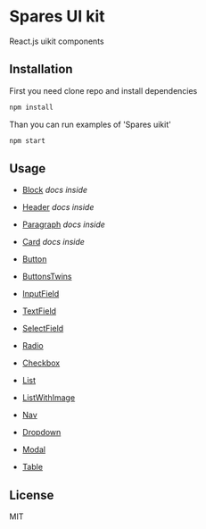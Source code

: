 # Spares UI kit

React.js uikit components

## Installation

First you need clone repo and install dependencies

```sh
npm install
```

Than you can run examples of 'Spares uikit'

```sh
npm start
```


## Usage

- [Block](https://github.com/korchemkin/spares/tree/master/src/block) *docs inside*
- [Header](https://github.com/korchemkin/spares/tree/master/src/header)  *docs inside*
- [Paragraph](https://github.com/korchemkin/spares/tree/master/src/paragraph)  *docs inside*
- [Card](https://github.com/korchemkin/spares/tree/master/src/card)  *docs inside*


- [Button](https://github.com/korchemkin/spares/tree/master/src/button)
- [ButtonsTwins](https://github.com/korchemkin/spares/tree/master/src/buttons_twins)


- [InputField](https://github.com/korchemkin/spares/tree/master/src/input_field)
- [TextField](https://github.com/korchemkin/spares/tree/master/src/text_field)
- [SelectField](https://github.com/korchemkin/spares/tree/master/src/select_field)
- [Radio](https://github.com/korchemkin/spares/tree/master/src/radio)
- [Checkbox](https://github.com/korchemkin/spares/tree/master/src/checkbox)


- [List](https://github.com/korchemkin/spares/tree/master/src/list)
- [ListWithImage](https://github.com/korchemkin/spares/tree/master/src/list_with_image)


- [Nav](https://github.com/korchemkin/spares/tree/master/src/nav)
- [Dropdown](https://github.com/korchemkin/spares/tree/master/src/dropdown)


- [Modal](https://github.com/korchemkin/spares/tree/master/src/modal)


- [Table](https://github.com/korchemkin/spares/tree/master/src/table)

## License

MIT
